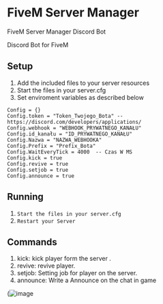 # FiveM Server Manager
FiveM Server Manager Discord Bot

Discord Bot for FiveM

## Setup

1. Add the included files to your server resources
2. Start the files in your server.cfg
3. Set enviroment variables as described below

```
Config = {}
Config.token = "Token_Twojego_Bota" --https://discord.com/developers/applications/
Config.webhook = "WEBHOOK_PRYWATNEGO_KANAŁU"
Config.id_kanału = "ID_PRYWATNEGO_KANAŁU"
Config.Nazwa = "NAZWA_WEBHOOKA"
Config.Prefix = "Prefix_Bota"
Config.WaitEveryTick = 4000  -- Czas W MS
Config.kick = true
Config.revive = true
Config.setjob = true
Config.announce = true
```
## Running
1. `Start the files in your server.cfg`
2. `Restart your Server`


## Commands
1. kick: kick player form the server .
2. revive: revive player.
3. setjob: Setting job for player on the server.
4. announce: Write a Announce on the chat in game
  
(![image](https://user-images.githubusercontent.com/76629105/132097199-8fb23e4e-fd04-4208-beb1-48d7b97320bd.png)
